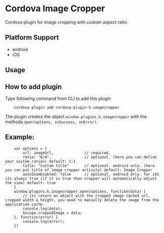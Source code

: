 # Cordova Image Cropper
Cordova plugin for image cropping with custom aspect ratio.

Platform Support
----------------
* android
* iOS

## Usage

How to add plugin
------------------------
Type following command from CLI to add this plugin

```
    cordova plugin add cordova-plugin-k-imagecropper
```

The plugin creates the object `window.plugins.k.imagecropper` with the methods `open(options, onSuccess, onError)`.

Example:
-------------------------------------------------------
```
    var options = {
        url: imageUrl,              // required.
        ratio: "6/4",               // optional. (here you can define your custom ration) default: 1:1
        title: "Custom tilte"       // optional. android only. (here you can put title of image cropper activity) default: Image Cropper
        autoZoomEnabled: false      // optional. android only. for iOS its always true (if it is true then cropper will automatically adjust the view) default: true
    }
    window.plugins.k.imagecropper.open(options, function(data) {
        // its return an object with the cropped image cached url, cropped width & height, you need to manually delete the image from the application cache.
        console.log(data);          
        $scope.croppedImage = data;
    }, function(error) {
        console.log(error);
    })
```

